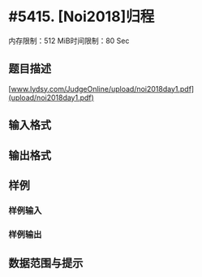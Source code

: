 # #5415. [Noi2018]归程

内存限制：512 MiB时间限制：80 Sec

## 题目描述

[www.lydsy.com/JudgeOnline/upload/noi2018day1.pdf](upload/noi2018day1.pdf)

## 输入格式

## 输出格式

## 样例

### 样例输入

### 样例输出

## 数据范围与提示
